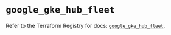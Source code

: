 # `google_gke_hub_fleet`

Refer to the Terraform Registry for docs: [`google_gke_hub_fleet`](https://registry.terraform.io/providers/hashicorp/google-beta/5.21.0/docs/resources/google_gke_hub_fleet).
